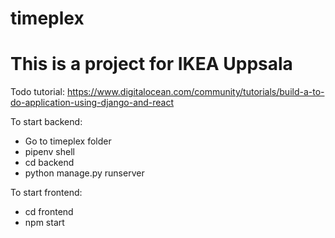 # timeplex
# This is a project for IKEA Uppsala

Todo tutorial: https://www.digitalocean.com/community/tutorials/build-a-to-do-application-using-django-and-react

To start backend:
- Go to timeplex folder
- pipenv shell 
- cd backend
- python manage.py runserver

To start frontend:
- cd frontend 
- npm start
